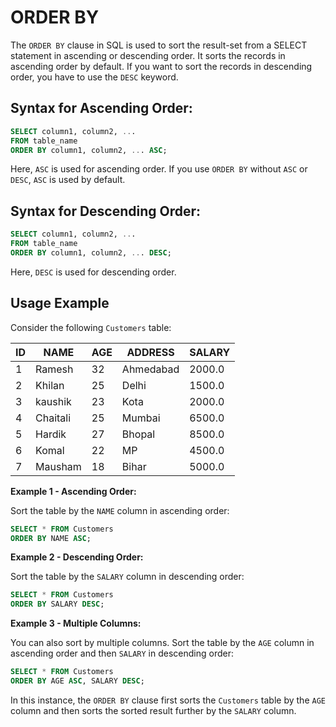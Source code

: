 # ORDER BY

The `ORDER BY` clause in SQL is used to sort the result-set from a SELECT statement in ascending or descending order. It sorts the records in ascending order by default. If you want to sort the records in descending order, you have to use the `DESC` keyword.

## Syntax for Ascending Order:
```sql
SELECT column1, column2, ...
FROM table_name
ORDER BY column1, column2, ... ASC;
```
Here, `ASC` is used for ascending order. If you use `ORDER BY` without `ASC` or `DESC`, `ASC` is used by default.

## Syntax for Descending Order:
```sql
SELECT column1, column2, ...
FROM table_name
ORDER BY column1, column2, ... DESC;
```
Here, `DESC` is used for descending order.

## Usage Example

Consider the following `Customers` table:

| ID | NAME  | AGE | ADDRESS   | SALARY |
|----|-------|-----|-----------|--------|
| 1  | Ramesh| 32  | Ahmedabad | 2000.0 |
| 2  | Khilan| 25  | Delhi     | 1500.0 |
| 3  | kaushik | 23 | Kota   | 2000.0 |
| 4  | Chaitali | 25 | Mumbai | 6500.0 |
| 5  | Hardik | 27 | Bhopal  | 8500.0 |
| 6  | Komal | 22 | MP       | 4500.0 |
|7   | Mausham | 18 | Bihar  | 5000.0 |

**Example 1 - Ascending Order:**

Sort the table by the `NAME` column in ascending order:
```sql
SELECT * FROM Customers
ORDER BY NAME ASC;
```
**Example 2 - Descending Order:**

Sort the table by the `SALARY` column in descending order:
```sql
SELECT * FROM Customers
ORDER BY SALARY DESC;
```
**Example 3 - Multiple Columns:**

You can also sort by multiple columns. Sort the table by the `AGE` column in ascending order and then `SALARY` in descending order:
```sql
SELECT * FROM Customers
ORDER BY AGE ASC, SALARY DESC;
```
In this instance, the `ORDER BY` clause first sorts the `Customers` table by the `AGE` column and then sorts the sorted result further by the `SALARY` column.
